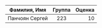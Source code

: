 | Фамилия, Имя | Группа      | Оценка |
|--------------|:-----------:|---------------:|
| Панчоян Сергей| 223        | 10             |
